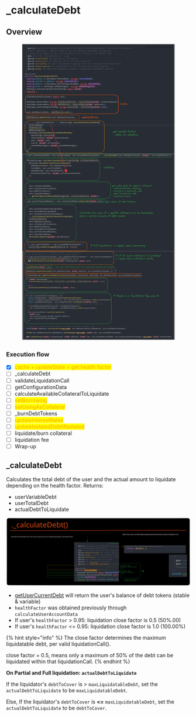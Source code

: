 # \_calculateDebt

## Overview

<figure><img src="../../.gitbook/assets/image (205).png" alt=""><figcaption></figcaption></figure>

### Execution flow

* [x] <mark style="color:orange;">cache + updateState + get health factor</mark>
* [ ] \_calculateDebt
* [ ] validateLiquidationCall
* [ ] getConfigurationData
* [ ] calculateAvailableCollateralToLiquidate
* [ ] <mark style="color:orange;">setBorrowing</mark>
* [ ] <mark style="color:orange;">setUsingAsCollateral</mark>
* [ ] \_burnDebtTokens
* [ ] <mark style="color:orange;">updateInterestRates</mark>
* [ ] <mark style="color:orange;">updateIsolatedDebtIfIsolated</mark>
* [ ] liquidate/burn collateral
* [ ] liquidation fee
* [ ] Wrap-up

## &#x20;\_calculateDebt

Calculates the total debt of the user and the actual amount to liquidate depending on the health factor. Returns:

* userVariableDebt
* userTotalDebt
* actualDebtToLiquidate

<img src="../../.gitbook/assets/file.excalidraw (21).svg" alt="" class="gitbook-drawing">

* [getUserCurrentDebt](../repay/get-current-debt.md) will return the user's balance of debt tokens (stable & variable)
* `healthFactor` was obtained previously through `calculateUserAccountData`
* If user's `healthFactor` > 0.95: liquidation close factor is 0.5 (50%.00)
* If user's `healthFactor` <= 0.95: liquidation close factor is 1.0 (100.00%)

{% hint style="info" %}
The close factor determines the maximum liquidatable debt, per valid liquidationCall().&#x20;

close factor = 0.5, means only a maximum of 50% of the debt can be liquidated within that liquidationCall.
{% endhint %}

**On Partial and Full liquidation: `actualDebtToLiquidate`**

If the liquidator's `debtToCover` is > `maxLiquidatableDebt`, set the `actualDebtToLiquidate` to be `maxLiquidatableDebt`.

Else, If the liquidator's `debtToCover` is **<=** `maxLiquidatableDebt`, set the `actualDebtToLiquidate` to be `debtToCover`.
